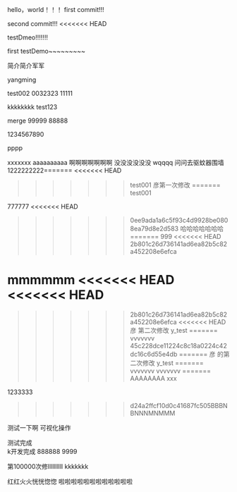﻿hello，world！！！
first commit!!!

second commit!!!
<<<<<<< HEAD


testDmeo!!!!!!!

first testDemo~~~~~~~~~

简介简介军军

yangming

test002
0032323
11111

kkkkkkkk     test123

merge
99999
88888

1234567890

pppp

xxxxxxx
aaaaaaaaaa
啊啊啊啊啊啊啊
没没没没没没
wqqqq
问问去驱蚊器围墙
1222222222=======
<<<<<<< HEAD
>>>>>>> test001 
彦第一次修改
=======
>>>>>>> test001

777777
<<<<<<< HEAD
>>>>>>> 0ee9ada1a6c5f93c4d9928be0808ea79d8e2d583
哈哈哈哈哈哈哈
=======
999
<<<<<<< HEAD
>>>>>>> 2b801c26d736141ad6ea82b5c82a452208e6efca

mmmmmm
<<<<<<< HEAD
<<<<<<< HEAD
=======
>>>>>>> 2b801c26d736141ad6ea82b5c82a452208e6efca 
<<<<<<< HEAD
彦 第二次修改
>>>>>>> y_test
=======
vvvvvvv
>>>>>>> 45c228dce11224c8c18a0224c42dc16c6d55e4db
=======
彦 的第二次修改
>>>>>>> y_test
=======
vvvvvvv
vvvvvvv
=======
AAAAAAAA
>>>>>>> xxx

1233333
>>>>>>> d24a2ffcf10d0c41687fc505BBBNBNNNMNMMM

测试一下啊   可视化操作

测试完成   
k开发完成   888888
9999    

第100000次修llllllllll kkkkkkk
 
 红红火火恍恍惚惚
 啦啦啦啦啦啦啦啦啦啦啦啦
